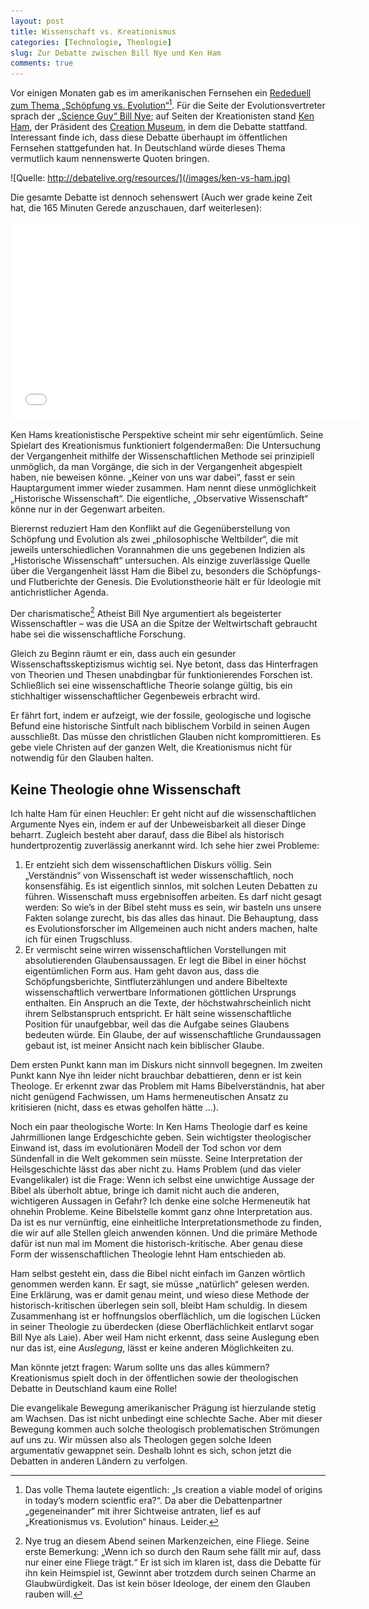 ```yaml
---
layout: post
title: Wissenschaft vs. Kreationismus
categories: [Technologie, Theologie]
slug: Zur Debatte zwischen Bill Nye und Ken Ham
comments: true
---
```


Vor einigen Monaten gab es im amerikanischen Fernsehen ein [Rededuell zum Thema „Schöpfung vs. Evolution“](https://www.youtube.com/watch?v=z6kgvhG3AkI)[^1]. Für die Seite der Evolutionsvertreter sprach der [„Science Guy“ Bill Nye](http://de.wikipedia.org/wiki/Bill_Nye_the_Science_Guy); auf Seiten der Kreationisten stand [Ken Ham](http://en.wikipedia.org/wiki/Ken_Ham), der Präsident des [Creation Museum](http://de.wikipedia.org/wiki/Creation_Museum), in dem die Debatte stattfand. Interessant finde ich, dass diese Debatte überhaupt im öffentlichen Fernsehen stattgefunden hat. In Deutschland würde dieses Thema vermutlich kaum nennenswerte Quoten bringen.

![Quelle: http://debatelive.org/resources/](/images/ken-vs-ham.jpg)

[^1]: Das volle Thema lautete eigentlich: „Is creation a viable model of origins in today’s modern scientfic era?“. Da aber die Debattenpartner „gegeneinander“ mit ihrer Sichtweise antraten, lief es auf „Kreationismus vs. Evolution“ hinaus. Leider.

Die gesamte Debatte ist dennoch sehenswert (Auch wer grade keine Zeit hat, die 165 Minuten Gerede anzuschauen, darf weiterlesen):

<iframe width="560" height="315" src="//www.youtube-nocookie.com/embed/z6kgvhG3AkI?rel=0" frameborder="0" allowfullscreen></iframe>

Ken Hams kreationistische Perspektive scheint mir sehr eigentümlich. Seine Spielart des Kreationismus funktioniert folgendermaßen: Die Untersuchung der Vergangenheit mithilfe der Wissenschaftlichen Methode sei prinzipiell unmöglich, da man Vorgänge, die sich in der Vergangenheit abgespielt haben, nie beweisen könne. „Keiner von uns war dabei“, fasst er sein Hauptargument immer wieder zusammen. Ham nennt diese unmöglichkeit „Historische Wissenschaft“. Die eigentliche, „Observative Wissenschaft“ könne nur in der Gegenwart arbeiten.

Bierernst reduziert Ham den Konflikt auf die Gegenüberstellung von Schöpfung und Evolution als zwei „philosophische Weltbilder“, die mit jeweils unterschiedlichen Vorannahmen die uns gegebenen Indizien als „Historische Wissenschaft“ untersuchen. Als einzige zuverlässige Quelle über die Vergangenheit lässt Ham die Bibel zu, besonders die Schöpfungs- und Flutberichte der Genesis. Die Evolutionstheorie hält er für Ideologie mit antichristlicher Agenda.

Der charismatische[^2] Atheist Bill Nye argumentiert als begeisterter Wissenschaftler – was die USA an die Spitze der Weltwirtschaft gebraucht habe sei die wissenschaftliche Forschung.

[^2]: Nye trug an diesem Abend seinen Markenzeichen, eine Fliege. Seine erste Bemerkung: „Wenn ich so durch den Raum sehe fällt mir auf, dass nur einer eine Fliege trägt.“ Er ist sich im klaren ist, dass die Debatte für ihn kein Heimspiel ist, Gewinnt aber trotzdem durch seinen Charme an Glaubwürdigkeit. Das ist kein böser Ideologe, der einem den Glauben rauben will.

Gleich zu Beginn räumt er ein, dass auch ein gesunder Wissenschaftsskeptizismus wichtig sei. Nye betont, dass das Hinterfragen von Theorien und Thesen unabdingbar für funktionierendes Forschen ist. Schließlich sei eine wissenschaftliche Theorie solange gültig, bis ein stichhaltiger wissenschaftlicher Gegenbeweis erbracht wird.

Er fährt fort, indem er aufzeigt, wie der fossile, geologische und logische Befund eine historische Sintfult nach biblischem Vorbild in seinen Augen ausschließt. Das müsse den christlichen Glauben nicht kompromittieren. Es gebe viele Christen auf der ganzen Welt, die Kreationismus nicht für notwendig für den Glauben halten.

## Keine Theologie ohne Wissenschaft

Ich halte Ham für einen Heuchler: Er geht nicht auf die wissenschaftlichen Argumente Nyes ein, indem er auf der Unbeweisbarkeit all dieser Dinge beharrt. Zugleich besteht aber darauf, dass die Bibel als historisch hundertprozentig zuverlässig anerkannt wird. Ich sehe hier zwei Probleme:

1. Er entzieht sich dem wissenschaftlichen Diskurs völlig. Sein „Verständnis“ von Wissenschaft ist weder wissenschaftlich, noch konsensfähig. Es ist eigentlich sinnlos, mit solchen Leuten Debatten zu führen. Wissenschaft muss ergebnisoffen arbeiten. Es darf nicht gesagt werden: So wie’s in der Bibel steht muss es sein, wir basteln uns unsere Fakten solange zurecht, bis das alles das hinaut. Die Behauptung, dass es Evolutionsforscher im Allgemeinen auch nicht anders machen, halte ich für einen Trugschluss.
2. Er vermischt seine wirren wissenschaftlichen Vorstellungen mit absolutierenden Glaubensaussagen. Er legt die Bibel in einer höchst eigentümlichen Form aus. Ham geht davon aus, dass die Schöpfungsberichte, Sintfluterzählungen und andere Bibeltexte wissenschaftlich verwertbare Informationen göttlichen Ursprungs enthalten. Ein Anspruch an die Texte, der höchstwahrscheinlich nicht ihrem Selbstanspruch entspricht. Er hält seine wissenschaftliche Position für unaufgebbar, weil das die Aufgabe seines Glaubens bedeuten würde. Ein Glaube, der auf wissenschaftliche Grundaussagen gebaut ist, ist meiner Ansicht nach kein biblischer Glaube. 

Dem ersten Punkt kann man im Diskurs nicht sinnvoll begegnen. Im zweiten Punkt kann Nye ihn leider nicht brauchbar debattieren, denn er ist kein Theologe. Er erkennt zwar das Problem mit Hams Bibelverständnis, hat aber nicht genügend Fachwissen, um Hams hermeneutischen Ansatz zu kritisieren (nicht, dass es etwas geholfen hätte …).

Noch ein paar theologische Worte: In Ken Hams Theologie darf es keine Jahrmillionen lange Erdgeschichte geben. Sein wichtigster theologischer Einwand ist, dass im evolutionären Modell der Tod schon vor dem Sündenfall in die Welt gekommen sein müsste. Seine Interpretation der Heilsgeschichte lässt das aber nicht zu. Hams Problem (und das vieler Evangelikaler) ist die Frage: Wenn ich selbst eine unwichtige Aussage der Bibel als überholt abtue, bringe ich damit nicht auch die anderen, wichtigeren Aussagen in Gefahr? Ich denke eine solche Hermeneutik hat ohnehin Probleme. Keine Bibelstelle kommt ganz ohne Interpretation aus. Da ist es nur vernünftig, eine einheitliche Interpretationsmethode zu finden, die wir auf alle Stellen gleich anwenden können. Und die primäre Methode dafür ist nun mal im Moment die historisch-kritische. Aber genau diese Form der wissenschaftlichen Theologie lehnt Ham entschieden ab.

Ham selbst gesteht ein, dass die Bibel nicht einfach im Ganzen wörtlich genommen werden kann. Er sagt, sie müsse „natürlich“ gelesen werden. Eine Erklärung, was er damit genau meint, und wieso diese Methode der historisch-kritischen überlegen sein soll, bleibt Ham schuldig. In diesem Zusammenhang ist er hoffnungslos oberflächlich, um die logischen Lücken in seiner Theologie zu überdecken (diese Oberflächlichkeit entlarvt sogar Bill Nye als Laie). Aber weil Ham nicht erkennt, dass seine Auslegung eben nur das ist, eine *Auslegung*, lässt er keine anderen Möglichkeiten zu.

Man könnte jetzt fragen: Warum sollte uns das alles kümmern? Kreationismus spielt doch in der öffentlichen sowie der theologischen Debatte in Deutschland kaum eine Rolle!

Die evangelikale Bewegung amerikanischer Prägung ist hierzulande stetig am Wachsen. Das ist nicht unbedingt eine schlechte Sache. Aber mit dieser Bewegung kommen auch solche theologisch problematischen Strömungen auf uns zu. Wir müssen also als Theologen gegen solche Ideen argumentativ gewappnet sein. Deshalb lohnt es sich, schon jetzt die Debatten in anderen Ländern zu verfolgen.